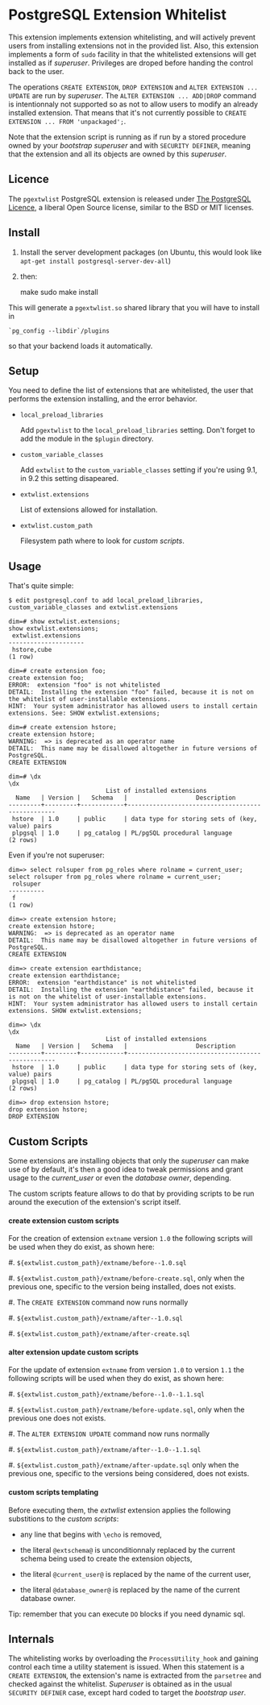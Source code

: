 # PostgreSQL Extension Whitelist

This extension implements extension whitelisting, and will actively prevent
users from installing extensions not in the provided list. Also, this
extension implements a form of `sudo` facility in that the whitelisted
extensions will get installed as if *superuser*. Privileges are droped
before handing the control back to the user.

The operations `CREATE EXTENSION`, `DROP EXTENSION` and `ALTER EXTENSION ...
UPDATE` are run by *superuser*. The `ALTER EXTENSION ... ADD|DROP` command
is intentionnaly not supported so as not to allow users to modify an already
installed extension. That means that it's not currently possible to `CREATE
EXTENSION ... FROM 'unpackaged';`.

Note that the extension script is running as if run by a stored procedure
owned by your *bootstrap superuser* and with `SECURITY DEFINER`, meaning
that the extension and all its objects are owned by this *superuser*.

## Licence

The `pgextwlist` PostgreSQL extension is released under
[The PostgreSQL Licence](http://www.postgresql.org/about/licence/), a
liberal Open Source license, similar to the BSD or MIT licenses.

## Install

1. Install the server development packages (on Ubuntu, this would look like `apt-get install postgresql-server-dev-all`)
2. then:

    make
    sudo make install

This will generate a `pgextwlist.so` shared library that you will have to
install in

    `pg_config --libdir`/plugins

so that your backend loads it automatically.

## Setup

You need to define the list of extensions that are whitelisted, the user
that performs the extension installing, and the error behavior.

* `local_preload_libraries`

  Add `pgextwlist` to the `local_preload_libraries` setting. Don't forget to
  add the module in the `$plugin` directory.

* `custom_variable_classes`

  Add `extwlist` to the `custom_variable_classes` setting if you're using
  9.1, in 9.2 this setting disapeared.

* `extwlist.extensions`

  List of extensions allowed for installation.

* `extwlist.custom_path`

  Filesystem path where to look for *custom scripts*.

## Usage

That's quite simple:

    $ edit postgresql.conf to add local_preload_libraries, custom_variable_classes and extwlist.extensions

    dim=# show extwlist.extensions;
    show extwlist.extensions;
     extwlist.extensions 
    ---------------------
     hstore,cube
    (1 row)

    dim=# create extension foo;
    create extension foo;
    ERROR:  extension "foo" is not whitelisted
    DETAIL:  Installing the extension "foo" failed, because it is not on the whitelist of user-installable extensions.
    HINT:  Your system administrator has allowed users to install certain extensions. See: SHOW extwlist.extensions;

    dim=# create extension hstore;
    create extension hstore;
    WARNING:  => is deprecated as an operator name
    DETAIL:  This name may be disallowed altogether in future versions of PostgreSQL.
    CREATE EXTENSION

    dim=# \dx
    \dx
                               List of installed extensions
      Name   | Version |   Schema   |                   Description                    
    ---------+---------+------------+--------------------------------------------------
     hstore  | 1.0     | public     | data type for storing sets of (key, value) pairs
     plpgsql | 1.0     | pg_catalog | PL/pgSQL procedural language
    (2 rows)

Even if you're not superuser:

    dim=> select rolsuper from pg_roles where rolname = current_user;
    select rolsuper from pg_roles where rolname = current_user;
     rolsuper 
    ----------
     f
    (1 row)
    
    dim=> create extension hstore;
    create extension hstore;
    WARNING:  => is deprecated as an operator name
    DETAIL:  This name may be disallowed altogether in future versions of PostgreSQL.
    CREATE EXTENSION

    dim=> create extension earthdistance;
    create extension earthdistance;
    ERROR:  extension "earthdistance" is not whitelisted
    DETAIL:  Installing the extension "earthdistance" failed, because it is not on the whitelist of user-installable extensions.
    HINT:  Your system administrator has allowed users to install certain extensions. SHOW extwlist.extensions;

    dim=> \dx
    \dx
                               List of installed extensions
      Name   | Version |   Schema   |                   Description                    
    ---------+---------+------------+--------------------------------------------------
     hstore  | 1.0     | public     | data type for storing sets of (key, value) pairs
     plpgsql | 1.0     | pg_catalog | PL/pgSQL procedural language
    (2 rows)

    dim=> drop extension hstore;
    drop extension hstore;
    DROP EXTENSION

## Custom Scripts

Some extensions are installing objects that only the *superuser* can make
use of by default, it's then a good idea to tweak permissions and grant
usage to the *current_user* or even the *database owner*, depending.

The custom scripts feature allows to do that by providing scripts to be run
around the execution of the extension's script itself.

#### create extension custom scripts

For the creation of extension `extname` version `1.0` the following scripts
will be used when they do exist, as shown here:

  #. `${extwlist.custom_path}/extname/before--1.0.sql`

  #. `${extwlist.custom_path}/extname/before-create.sql`, only when the
     previous one, specific to the version being installed, does not exists.
	
  #. The `CREATE EXTENSION` command now runs normally

  #. `${extwlist.custom_path}/extname/after--1.0.sql`

  #. `${extwlist.custom_path}/extname/after-create.sql`

#### alter extension update custom scripts

For the update of extension `extname` from version `1.0` to version `1.1`
the following scripts will be used when they do exist, as shown here:

  #. `${extwlist.custom_path}/extname/before--1.0--1.1.sql`

  #. `${extwlist.custom_path}/extname/before-update.sql`, only when the
   previous one does not exists.
	
  #. The `ALTER EXTENSION UPDATE` command now runs normally

  #. `${extwlist.custom_path}/extname/after--1.0--1.1.sql`

  #. `${extwlist.custom_path}/extname/after-update.sql` only when the
     previous one, specific to the versions being considered, does not
     exists.

#### custom scripts templating

Before executing them, the *extwlist* extension applies the following
substitions to the *custom scripts*:

  - any line that begins with `\echo` is removed,

  - the literal `@extschema@` is unconditionnaly replaced by the current
    schema being used to create the extension objects,

  - the literal `@current_user@` is replaced by the name of the current
    user,
	
  - the literal `@database_owner@` is replaced by the name of the current
    database owner.

Tip: remember that you can execute `DO` blocks if you need dynamic sql.

## Internals

The whitelisting works by overloading the `ProcessUtility_hook` and gaining
control each time a utility statement is issued. When this statement is a
`CREATE EXTENSION`, the extension's name is extracted from the `parsetree`
and checked against the whitelist. *Superuser* is obtained as in the usual
`SECURITY DEFINER` case, except hard coded to target the *bootstrap user*.

